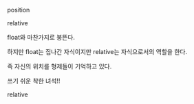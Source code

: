 
position

relative

float와 마찬가지로 붕뜬다.

하지만 float는 집나간 자식이지만
relative는 자식으로서의 역할을 한다.

즉 자신의 위치를 형제들이 기억하고 있다.

쓰기 쉬운 착한 녀석!!

relative
